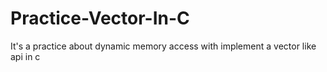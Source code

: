 Practice-Vector-In-C
====================

It's a practice about dynamic memory access with implement a vector like api  in c

